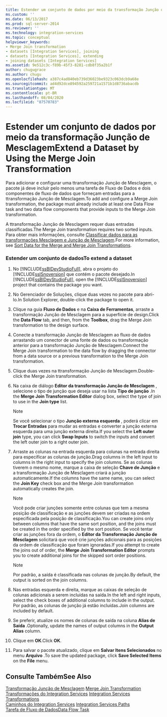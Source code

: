 ```yaml
---
title: Estender um conjunto de dados por meio da transformação Junção de Mesclagem | Microsoft Docs
ms.custom: ''
ms.date: 06/13/2017
ms.prod: sql-server-2014
ms.reviewer: ''
ms.technology: integration-services
ms.topic: conceptual
helpviewer_keywords:
- Merge Join transformation
- datasets [Integration Services], joining
- datasets [Integration Services], extending
- joining datasets [Integration Services]
ms.assetid: 9e512c3c-f89b-45f3-8281-cdb8f35a2b1f
author: chugugrace
ms.author: chugu
ms.openlocfilehash: a387c4ad840eb739d36023be9323c063dcb9a68e
ms.sourcegitcommit: ad4d92dce894592a259721a1571b1d8736abacdb
ms.translationtype: MT
ms.contentlocale: pt-BR
ms.lasthandoff: 08/04/2020
ms.locfileid: "87570783"
---
```

# <a name="extend-a-dataset-by-using-the-merge-join-transformation"></a><span data-ttu-id="428bb-102">Estender um conjunto de dados por meio da transformação Junção de Mesclagem</span><span class="sxs-lookup"><span data-stu-id="428bb-102">Extend a Dataset by Using the Merge Join Transformation</span></span>
  <span data-ttu-id="428bb-103">Para adicionar e configurar uma ttransformação Junção de Mesclagem, o pacote já deve incluir pelo menos uma tarefa de Fluxo de Dados e dois componentes de fluxo de dados que forneçam entradas para a ttransformação Junção de Mesclagem.</span><span class="sxs-lookup"><span data-stu-id="428bb-103">To add and configure a Merge Join transformation, the package must already include at least one Data Flow task and two data flow components that provide inputs to the Merge Join transformation.</span></span>  
  
 <span data-ttu-id="428bb-104">A ttransformação Junção de Mesclagem requer duas entradas classificadas.</span><span class="sxs-lookup"><span data-stu-id="428bb-104">The Merge Join transformation requires two sorted inputs.</span></span> <span data-ttu-id="428bb-105">Para obter mais informações, consulte [Classificar dados para as transformações Mesclagem e Junção de Mesclagem](sort-data-for-the-merge-and-merge-join-transformations.md).</span><span class="sxs-lookup"><span data-stu-id="428bb-105">For more information, see [Sort Data for the Merge and Merge Join Transformations](sort-data-for-the-merge-and-merge-join-transformations.md).</span></span>  
  
### <a name="to-extend-a-dataset"></a><span data-ttu-id="428bb-106">Estender um conjunto de dados</span><span class="sxs-lookup"><span data-stu-id="428bb-106">To extend a dataset</span></span>  
  
1.  <span data-ttu-id="428bb-107">No [!INCLUDE[ssBIDevStudioFull](../../../includes/ssbidevstudiofull-md.md)], abra o projeto do [!INCLUDE[ssISnoversion](../../../includes/ssisnoversion-md.md)] que contém o pacote desejado.</span><span class="sxs-lookup"><span data-stu-id="428bb-107">In [!INCLUDE[ssBIDevStudioFull](../../../includes/ssbidevstudiofull-md.md)], open the [!INCLUDE[ssISnoversion](../../../includes/ssisnoversion-md.md)] project that contains the package you want.</span></span>  
  
2.  <span data-ttu-id="428bb-108">No Gerenciador de Soluções, clique duas vezes no pacote para abri-lo.</span><span class="sxs-lookup"><span data-stu-id="428bb-108">In Solution Explorer, double-click the package to open it.</span></span>  
  
3.  <span data-ttu-id="428bb-109">Clique na guia **Fluxo de Dados** e na **Caixa de Ferramentas**, arraste a transformação Junção de Mesclagem para a superfície de design.</span><span class="sxs-lookup"><span data-stu-id="428bb-109">Click the **Data Flow** tab, and then, from the **Toolbox**, drag the Merge Join transformation to the design surface.</span></span>  
  
4.  <span data-ttu-id="428bb-110">Conecte a transformação Junção de Mesclagem ao fluxo de dados arrastando um conector de uma fonte de dados ou transformação anterior para a transformação Junção de Mesclagem.</span><span class="sxs-lookup"><span data-stu-id="428bb-110">Connect the Merge Join transformation to the data flow by dragging the connector from a data source or a previous transformation to the Merge Join transformation.</span></span>  
  
5.  <span data-ttu-id="428bb-111">Clique duas vezes na ttransformação Junção de Mesclagem.</span><span class="sxs-lookup"><span data-stu-id="428bb-111">Double-click the Merge Join transformation.</span></span>  
  
6.  <span data-ttu-id="428bb-112">Na caixa de diálogo **Editor da transformação Junção de Mesclagem** , selecione o tipo de junção que deseja usar na lista **Tipo de junção** .</span><span class="sxs-lookup"><span data-stu-id="428bb-112">In the **Merge Join Transformation Editor** dialog box, select the type of join to use in the **Join type** list.</span></span>  
  
    > [!NOTE]  
    >  <span data-ttu-id="428bb-113">Se você selecionar o tipo **Junção externa esquerda** , poderá clicar em **Trocar Entradas** para mudar as entradas e converter a junção externa esquerda para uma junção externa direita.</span><span class="sxs-lookup"><span data-stu-id="428bb-113">If you select the **Left outer join** type, you can click **Swap Inputs** to switch the inputs and convert the left outer join to a right outer join.</span></span>  
  
7.  <span data-ttu-id="428bb-114">Arraste as colunas na entrada esquerda para colunas na entrada direita para especificar as colunas de junção.</span><span class="sxs-lookup"><span data-stu-id="428bb-114">Drag columns in the left input to columns in the right input to specify the join columns.</span></span> <span data-ttu-id="428bb-115">Se as colunas tiverem o mesmo nome, marque a caixa de seleção **Chave de Junção** e a transformação Junção de Mesclagem criará a junção automaticamente.</span><span class="sxs-lookup"><span data-stu-id="428bb-115">If the columns have the same name, you can select the **Join Key** check box and the Merge Join transformation automatically creates the join.</span></span>  
  
    > [!NOTE]  
    >  <span data-ttu-id="428bb-116">Você pode criar junções somente entre colunas que tem a mesma posição de classificação e as junções devem ser criadas na ordem especificada pela posição de classificação.</span><span class="sxs-lookup"><span data-stu-id="428bb-116">You can create joins only between columns that have the same sort position, and the joins must be created in the order specified by the sort position.</span></span> <span data-ttu-id="428bb-117">Se você tentar criar as junções fora da ordem, o **Editor da Transformação Junção de Mesclagem** solicitará que você crie junções adicionais para as posições da ordem de classificação que foram ignoradas.</span><span class="sxs-lookup"><span data-stu-id="428bb-117">If you attempt to create the joins out of order, the **Merge Join Transformation Editor** prompts you to create additional joins for the skipped sort order positions.</span></span>  
  
    > [!NOTE]  
    >  <span data-ttu-id="428bb-118">Por padrão, a saída é classificada nas colunas de junção.</span><span class="sxs-lookup"><span data-stu-id="428bb-118">By default, the output is sorted on the join columns.</span></span>  
  
8.  <span data-ttu-id="428bb-119">Nas entradas esquerda e direita, marque as caixas de seleção de colunas adicionais a serem incluídas na saída.</span><span class="sxs-lookup"><span data-stu-id="428bb-119">In the left and right inputs, select the check boxes of additional columns to include in the output.</span></span> <span data-ttu-id="428bb-120">Por padrão, as colunas de junção já estão incluídas.</span><span class="sxs-lookup"><span data-stu-id="428bb-120">Join columns are included by default.</span></span>  
  
9. <span data-ttu-id="428bb-121">Se preferir, atualize os nomes de colunas de saída na coluna **Alias de Saída** .</span><span class="sxs-lookup"><span data-stu-id="428bb-121">Optionally, update the names of output columns in the **Output Alias** column.</span></span>  
  
10. <span data-ttu-id="428bb-122">Clique em **OK**.</span><span class="sxs-lookup"><span data-stu-id="428bb-122">Click **OK**.</span></span>  
  
11. <span data-ttu-id="428bb-123">Para salvar o pacote atualizado, clique em **Salvar Itens Selecionados** no menu **Arquivo** .</span><span class="sxs-lookup"><span data-stu-id="428bb-123">To save the updated package, click **Save Selected Items** on the **File** menu.</span></span>  
  
## <a name="see-also"></a><span data-ttu-id="428bb-124">Consulte Também</span><span class="sxs-lookup"><span data-stu-id="428bb-124">See Also</span></span>  
 <span data-ttu-id="428bb-125">[Transformação Junção de Mesclagem](merge-join-transformation.md) </span><span class="sxs-lookup"><span data-stu-id="428bb-125">[Merge Join Transformation](merge-join-transformation.md) </span></span>  
 <span data-ttu-id="428bb-126">[Transformações do Integration Services](integration-services-transformations.md) </span><span class="sxs-lookup"><span data-stu-id="428bb-126">[Integration Services Transformations](integration-services-transformations.md) </span></span>  
 <span data-ttu-id="428bb-127">[Caminhos do Integration Services](../integration-services-paths.md) </span><span class="sxs-lookup"><span data-stu-id="428bb-127">[Integration Services Paths](../integration-services-paths.md) </span></span>  
 [<span data-ttu-id="428bb-128">Tarefa de Fluxo de Dados</span><span class="sxs-lookup"><span data-stu-id="428bb-128">Data Flow Task</span></span>](../../control-flow/data-flow-task.md)  
  
  
